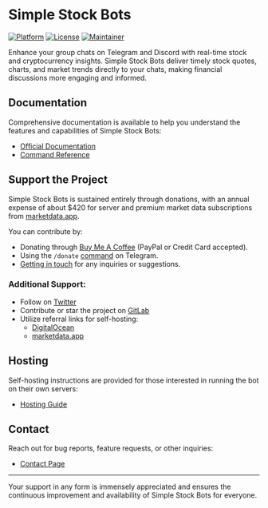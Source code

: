 # Simple Stock Bots

[![Platform](https://img.shields.io/badge/platform-Telegram%20%7C%20Discord-blue.svg)](https://t.me/SimpleStockBot)
[![License](https://img.shields.io/badge/license-MIT-blue.svg)](/LICENSE)
[![Maintainer](https://img.shields.io/badge/Maintainer-Anson-blue)](https://ansonbiggs.com)

Enhance your group chats on Telegram and Discord with real-time stock and cryptocurrency insights. Simple Stock Bots deliver timely stock quotes, charts, and market trends directly to your chats, making financial discussions more engaging and informed.

## Documentation

Comprehensive documentation is available to help you understand the features and capabilities of Simple Stock Bots:
- [Official Documentation](https://docs.simplestockbot.com/)
- [Command Reference](https://docs.simplestockbot.com/commands/)

## Support the Project

Simple Stock Bots is sustained entirely through donations, with an annual expense of about $420 for server and premium market data subscriptions from [marketdata.app](https://dashboard.marketdata.app/marketdata/aff/go/misterbiggs?keyword=repo).

You can contribute by:
- Donating through [Buy Me A Coffee](https://www.buymeacoffee.com/Anson) (PayPal or Credit Card accepted).
- Using the `/donate` [command](commands.md#donate-amount-in-usd) on Telegram.
- [Getting in touch](contact.md) for any inquiries or suggestions.

### Additional Support:

- Follow on [Twitter](https://twitter.com/AnsonBiggs)
- Contribute or star the project on [GitLab](https://gitlab.com/simple-stock-bots)
- Utilize referral links for self-hosting:
  - [DigitalOcean](https://m.do.co/c/6b5df7ef55b6)
  - [marketdata.app](https://dashboard.marketdata.app/marketdata/aff/go/misterbiggs?keyword=web)

## Hosting

Self-hosting instructions are provided for those interested in running the bot on their own servers:
- [Hosting Guide](https://docs.simplestockbot.com/hosting/)

## Contact

Reach out for bug reports, feature requests, or other inquiries:
- [Contact Page](https://docs.simplestockbot.com/contact/)

---

Your support in any form is immensely appreciated and ensures the continuous improvement and availability of Simple Stock Bots for everyone.
